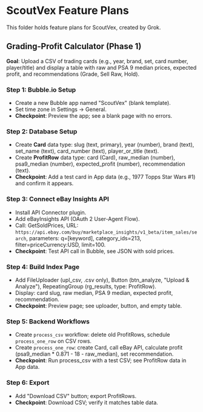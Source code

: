 # ScoutVex Feature Plans
This folder holds feature plans for ScoutVex, created by Grok.
## Grading-Profit Calculator (Phase 1)
**Goal**: Upload a CSV of trading cards (e.g., year, brand, set, card number, player/title) and display a table with raw and PSA 9 median prices, expected profit, and recommendations (Grade, Sell Raw, Hold).

### Step 1: Bubble.io Setup
- Create a new Bubble app named "ScoutVex" (blank template).
- Set time zone in Settings → General.
- **Checkpoint**: Preview the app; see a blank page with no errors.

### Step 2: Database Setup
- Create **Card** data type: slug (text, primary), year (number), brand (text), set_name (text), card_number (text), player_or_title (text).
- Create **ProfitRow** data type: card (Card), raw_median (number), psa9_median (number), expected_profit (number), recommendation (text).
- **Checkpoint**: Add a test card in App data (e.g., 1977 Topps Star Wars #1) and confirm it appears.

### Step 3: Connect eBay Insights API
- Install API Connector plugin.
- Add eBayInsights API (OAuth 2 User-Agent Flow).
- Call: GetSoldPrices, URL: `https://api.ebay.com/buy/marketplace_insights/v1_beta/item_sales/search`, parameters: q=[keyword], category_ids=213, filter=priceCurrency:USD, limit=100.
- **Checkpoint**: Test API call in Bubble, see JSON with sold prices.

### Step 4: Build Index Page
- Add FileUploader (upl_csv, .csv only), Button (btn_analyze, "Upload & Analyze"), RepeatingGroup (rg_results, type: ProfitRow).
- Display: card slug, raw median, PSA 9 median, expected profit, recommendation.
- **Checkpoint**: Preview page; see uploader, button, and empty table.

### Step 5: Backend Workflows
- Create `process_csv` workflow: delete old ProfitRows, schedule `process_one_row` on CSV rows.
- Create `process_one_row`: create Card, call eBay API, calculate profit (psa9_median * 0.871 - 18 - raw_median), set recommendation.
- **Checkpoint**: Run process_csv with a test CSV; see ProfitRow data in App data.

### Step 6: Export
- Add "Download CSV" button; export ProfitRows.
- **Checkpoint**: Download CSV; verify it matches table data.
